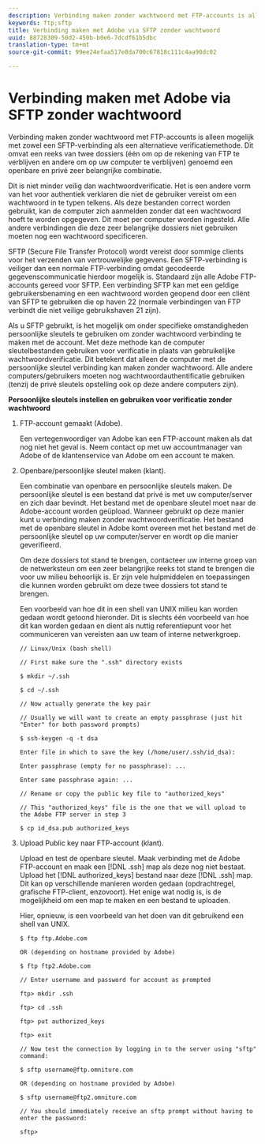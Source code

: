 ```yaml
---
description: Verbinding maken zonder wachtwoord met FTP-accounts is alleen mogelijk met zowel een SFTP-verbinding als een alternatieve verificatiemethode. Dit omvat een reeks van twee dossiers (één om op de rekening van FTP te verblijven en andere om op uw computer te verblijven) genoemd een openbare en privé zeer belangrijke combinatie.
keywords: ftp;sftp
title: Verbinding maken met Adobe via SFTP zonder wachtwoord
uuid: 88728309-50d2-450b-b0e6-7dcdf61b5dbc
translation-type: tm+mt
source-git-commit: 99ee24efaa517e8da700c67818c111c4aa90dc02

---
```



# Verbinding maken met Adobe via SFTP zonder wachtwoord

Verbinding maken zonder wachtwoord met FTP-accounts is alleen mogelijk met zowel een SFTP-verbinding als een alternatieve verificatiemethode. Dit omvat een reeks van twee dossiers (één om op de rekening van FTP te verblijven en andere om op uw computer te verblijven) genoemd een openbare en privé zeer belangrijke combinatie.

Dit is niet minder veilig dan wachtwoordverificatie. Het is een andere vorm van het voor authentiek verklaren die niet de gebruiker vereist om een wachtwoord in te typen telkens. Als deze bestanden correct worden gebruikt, kan de computer zich aanmelden zonder dat een wachtwoord hoeft te worden opgegeven. Dit moet per computer worden ingesteld. Alle andere verbindingen die deze zeer belangrijke dossiers niet gebruiken moeten nog een wachtwoord specificeren.

SFTP (Secure File Transfer Protocol) wordt vereist door sommige clients voor het verzenden van vertrouwelijke gegevens. Een SFTP-verbinding is veiliger dan een normale FTP-verbinding omdat gecodeerde gegevenscommunicatie hierdoor mogelijk is. Standaard zijn alle Adobe FTP-accounts gereed voor SFTP. Een verbinding SFTP kan met een geldige gebruikersbenaming en een wachtwoord worden geopend door een cliënt van SFTP te gebruiken die op haven 22 (normale verbindingen van FTP verbindt die niet veilige gebruikshaven 21 zijn).

Als u SFTP gebruikt, is het mogelijk om onder specifieke omstandigheden persoonlijke sleutels te gebruiken om zonder wachtwoord verbinding te maken met de account. Met deze methode kan de computer sleutelbestanden gebruiken voor verificatie in plaats van gebruikelijke wachtwoordverificatie. Dit betekent dat alleen de computer met de persoonlijke sleutel verbinding kan maken zonder wachtwoord. Alle andere computers/gebruikers moeten nog wachtwoordauthentificatie gebruiken (tenzij de privé sleutels opstelling ook op deze andere computers zijn).

**Persoonlijke sleutels instellen en gebruiken voor verificatie zonder wachtwoord**

1. FTP-account gemaakt (Adobe).

   Een vertegenwoordiger van Adobe kan een FTP-account maken als dat nog niet het geval is. Neem contact op met uw accountmanager van Adobe of de klantenservice van Adobe om een account te maken.
1. Openbare/persoonlijke sleutel maken (klant).

   Een combinatie van openbare en persoonlijke sleutels maken. De persoonlijke sleutel is een bestand dat privé is met uw computer/server en zich daar bevindt. Het bestand met de openbare sleutel moet naar de Adobe-account worden geüpload. Wanneer gebruikt op deze manier kunt u verbinding maken zonder wachtwoordverificatie. Het bestand met de openbare sleutel in Adobe komt overeen met het bestand met de persoonlijke sleutel op uw computer/server en wordt op die manier geverifieerd.

   Om deze dossiers tot stand te brengen, contacteer uw interne groep van de netwerksteun om een zeer belangrijke reeks tot stand te brengen die voor uw milieu behoorlijk is. Er zijn vele hulpmiddelen en toepassingen die kunnen worden gebruikt om deze twee dossiers tot stand te brengen.

   Een voorbeeld van hoe dit in een shell van UNIX milieu kan worden gedaan wordt getoond hieronder. Dit is slechts één voorbeeld van hoe dit kan worden gedaan en dient als nuttig referentiepunt voor het communiceren van vereisten aan uw team of interne netwerkgroep.

   ```
   // Linux/Unix (bash shell)
   
   // First make sure the ".ssh" directory exists
   
   $ mkdir ~/.ssh
   
   $ cd ~/.ssh
   
   // Now actually generate the key pair
   
   // Usually we will want to create an empty passphrase (just hit "Enter" for both password prompts)
   
   $ ssh-keygen -q -t dsa
   
   Enter file in which to save the key (/home/user/.ssh/id_dsa):
   
   Enter passphrase (empty for no passphrase): ...
   
   Enter same passphrase again: ...
   
   // Rename or copy the public key file to "authorized_keys"
   
   // This "authorized_keys" file is the one that we will upload to the Adobe FTP server in step 3
   
   $ cp id_dsa.pub authorized_keys 
   ```

1. Upload Public key naar FTP-account (klant).

   Upload en test de openbare sleutel. Maak verbinding met de Adobe FTP-account en maak een [!DNL .ssh] map als deze nog niet bestaat. Upload het [!DNL authorized_keys] bestand naar deze [!DNL .ssh] map. Dit kan op verschillende manieren worden gedaan (opdrachtregel, grafische FTP-client, enzovoort). Het enige wat nodig is, is de mogelijkheid om een map te maken en een bestand te uploaden.

   Hier, opnieuw, is een voorbeeld van het doen van dit gebruikend een shell van UNIX.

   ```
   $ ftp ftp.Adobe.com
   
   OR (depending on hostname provided by Adobe)
   
   $ ftp ftp2.Adobe.com
   
   // Enter username and password for account as prompted
   
   ftp> mkdir .ssh
   
   ftp> cd .ssh
   
   ftp> put authorized_keys
   
   ftp> exit
   
   // Now test the connection by logging in to the server using "sftp" command:
   
   $ sftp username@ftp.omniture.com
   
   OR (depending on hostname provided by Adobe)
   
   $ sftp username@ftp2.omniture.com
   
   // You should immediately receive an sftp prompt without having to enter the password:
   
   sftp>
   ```

